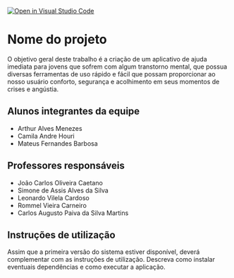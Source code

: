 [![Open in Visual Studio Code](https://classroom.github.com/assets/open-in-vscode-718a45dd9cf7e7f842a935f5ebbe5719a5e09af4491e668f4dbf3b35d5cca122.svg)](https://classroom.github.com/online_ide?assignment_repo_id=10797533&assignment_repo_type=AssignmentRepo)
# Nome do projeto
O objetivo geral deste trabalho é a criação de um aplicativo de ajuda imediata para jovens que sofrem com algum transtorno mental, que possua diversas ferramentas de uso rápido e fácil que possam proporcionar ao nosso usuário conforto, segurança e acolhimento em seus momentos de crises e angústia.

## Alunos integrantes da equipe

* Arthur Alves Menezes
* Camila Andre Houri
* Mateus Fernandes Barbosa

## Professores responsáveis

* João Carlos Oliveira Caetano
* Simone de Assis Alves da Silva
* Leonardo Vilela Cardoso
* Rommel Vieira Carneiro
* Carlos Augusto Paiva da Silva Martins

## Instruções de utilização

Assim que a primeira versão do sistema estiver disponível, deverá complementar com as instruções de utilização. Descreva como instalar eventuais dependências e como executar a aplicação.
